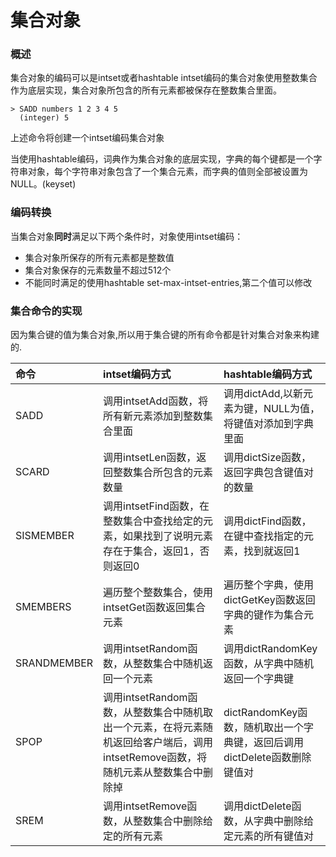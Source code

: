 # 集合对象

### 概述

集合对象的编码可以是intset或者hashtable intset编码的集合对象使用整数集合作为底层实现，集合对象所包含的所有元素都被保存在整数集合里面。

```
> SADD numbers 1 2 3 4 5
  (integer) 5
```

上述命令将创建一个intset编码集合对象

当使用hashtable编码，词典作为集合对象的底层实现，字典的每个键都是一个字符串对象，每个字符串对象包含了一个集合元素，而字典的值则全部被设置为NULL。\(keyset\)

### 编码转换

当集合对象**同时**满足以下两个条件时，对象使用intset编码：

* 集合对象所保存的所有元素都是整数值
* 集合对象保存的元素数量不超过512个
* 不能同时满足的使用hashtable set-max-intset-entries,第二个值可以修改

### 集合命令的实现

因为集合键的值为集合对象,所以用于集合键的所有命令都是针对集合对象来构建的.

| 命令 | intset编码方式 | hashtable编码方式 |
| :--- | :--- | :--- |
| SADD | 调用intsetAdd函数，将所有新元素添加到整数集合里面 | 调用dictAdd,以新元素为键，NULL为值，将键值对添加到字典里面 |
| SCARD | 调用intsetLen函数，返回整数集合所包含的元素数量 | 调用dictSize函数，返回字典包含键值对的数量 |
| SISMEMBER | 调用intsetFind函数，在整数集合中查找给定的元素，如果找到了说明元素存在于集合，返回1，否则返回0 | 调用dictFind函数，在键中查找指定的元素，找到就返回1 |
| SMEMBERS | 遍历整个整数集合，使用intsetGet函数返回集合元素 | 遍历整个字典，使用dictGetKey函数返回字典的键作为集合元素 |
| SRANDMEMBER | 调用intsetRandom函数，从整数集合中随机返回一个元素 | 调用dictRandomKey函数，从字典中随机返回一个字典键 |
| SPOP | 调用intsetRandom函数，从整数集合中随机取出一个元素，在将元素随机返回给客户端后，调用intsetRemove函数，将随机元素从整数集合中删除掉 | dictRandomKey函数，随机取出一个字典键，返回后调用dictDelete函数删除键值对 |
| SREM | 调用intsetRemove函数，从整数集合中删除给定的所有元素 | 调用dictDelete函数，从字典中删除给定元素的所有键值对 |



